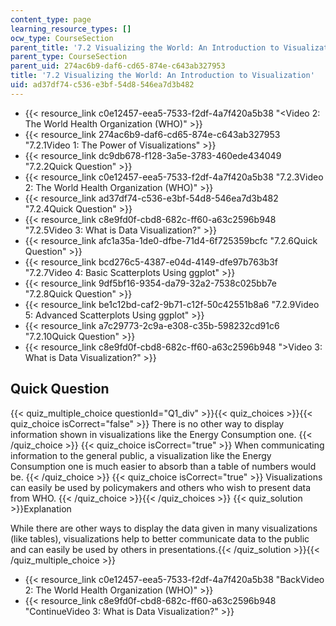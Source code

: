 ```yaml
---
content_type: page
learning_resource_types: []
ocw_type: CourseSection
parent_title: '7.2 Visualizing the World: An Introduction to Visualization'
parent_type: CourseSection
parent_uid: 274ac6b9-daf6-cd65-874e-c643ab327953
title: '7.2 Visualizing the World: An Introduction to Visualization'
uid: ad37df74-c536-e3bf-54d8-546ea7d3b482
---
```


*   {{< resource_link c0e12457-eea5-7533-f2df-4a7f420a5b38 "\<Video 2: The World Health Organization (WHO)" >}}
*   {{< resource_link 274ac6b9-daf6-cd65-874e-c643ab327953 "7.2.1Video 1: The Power of Visualizations" >}}
*   {{< resource_link dc9db678-f128-3a5e-3783-460ede434049 "7.2.2Quick Question" >}}
*   {{< resource_link c0e12457-eea5-7533-f2df-4a7f420a5b38 "7.2.3Video 2: The World Health Organization (WHO)" >}}
*   {{< resource_link ad37df74-c536-e3bf-54d8-546ea7d3b482 "7.2.4Quick Question" >}}
*   {{< resource_link c8e9fd0f-cbd8-682c-ff60-a63c2596b948 "7.2.5Video 3: What is Data Visualization?" >}}
*   {{< resource_link afc1a35a-1de0-dfbe-71d4-6f725359bcfc "7.2.6Quick Question" >}}
*   {{< resource_link bcd276c5-4387-e04d-4149-dfe97b763b3f "7.2.7Video 4: Basic Scatterplots Using ggplot" >}}
*   {{< resource_link 9df5bf16-9354-da79-32a2-7538c025bb7e "7.2.8Quick Question" >}}
*   {{< resource_link be1c12bd-caf2-9b71-c12f-50c42551b8a6 "7.2.9Video 5: Advanced Scatterplots Using ggplot" >}}
*   {{< resource_link a7c29773-2c9a-e308-c35b-598232cd91c6 "7.2.10Quick Question" >}}
*   {{< resource_link c8e9fd0f-cbd8-682c-ff60-a63c2596b948 "\>Video 3: What is Data Visualization?" >}}

Quick Question
--------------

{{< quiz_multiple_choice questionId="Q1_div" >}}{{< quiz_choices >}}{{< quiz_choice isCorrect="false" >}}&nbsp;There is no other way to display information shown in visualizations like the Energy Consumption one.&nbsp;{{< /quiz_choice >}}
{{< quiz_choice isCorrect="true" >}}&nbsp;When communicating information to the general public, a visualization like the Energy Consumption one is much easier to absorb than a table of numbers would be.&nbsp;{{< /quiz_choice >}}
{{< quiz_choice isCorrect="true" >}}&nbsp;Visualizations can easily be used by policymakers and others who wish to present data from WHO.&nbsp;{{< /quiz_choice >}}{{< /quiz_choices >}}
{{< quiz_solution >}}Explanation

While there are other ways to display the data given in many visualizations (like tables), visualizations help to better communicate data to the public and can easily be used by others in presentations.{{< /quiz_solution >}}{{< /quiz_multiple_choice >}}

*   {{< resource_link c0e12457-eea5-7533-f2df-4a7f420a5b38 "BackVideo 2: The World Health Organization (WHO)" >}}
*   {{< resource_link c8e9fd0f-cbd8-682c-ff60-a63c2596b948 "ContinueVideo 3: What is Data Visualization?" >}}